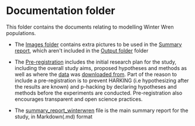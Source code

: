 # Documentation folder #

This folder contains the documents relating to modelling Winter Wren populations.

 - The [Images folder](https://github.com/EdDataScienceEES/challenge-3-nicolelikesharks/tree/master/Documentation/Images) contains extra pictures to be used in the [Summary report](https://github.com/EdDataScienceEES/challenge-3-nicolelikesharks/blob/master/Documentation/summary_report_winterwren.md), which aren't included in the [Output folder](https://github.com/EdDataScienceEES/challenge-3-nicolelikesharks/tree/master/Output) folder

 - The [Pre-registration](https://github.com/EdDataScienceEES/challenge-3-nicolelikesharks/blob/master/Documentation/WWF_pregistration_Nicole.md) includes the initial research plan for the study, including the overall study aims, proposed hypotheses and methods as well as where the [data](https://github.com/EdDataScienceEES/challenge-3-nicolelikesharks/tree/master/data) was [downloaded from](http://www.livingplanetindex.org/home/index). Part of the reason to include a pre-registration is to prevent HARKING (i.e hypothesizing after the results are known) and p-hacking by declaring hypotheses and methods before the experiments are conducted. Pre-registration also encourages transparent and open science practices. 

 - The [summary_report_winterwren](https://github.com/EdDataScienceEES/challenge-3-nicolelikesharks/blob/master/Documentation/summary_report_winterwren.md) file is the main summary report for the study, in Markdown(.md) format
